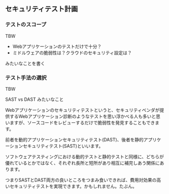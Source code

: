 ## セキュリティテスト計画

### テストのスコープ

TBW

- Webアプリケーションのテストだけで十分？
- ミドルウェアの脆弱性は？クラウドのセキュリティ設定は？

みたいなことを書く


### テスト手法の選択

TBW

SAST vs DAST みたいなこと

Webアプリケーションのセキュリティテストというと、セキュリティベンダが提供するWebアプリケーション診断のようなテストを思い浮かべる人も多いと思いますが、ソースコードをレビューするだけで脆弱性を発見することもできます。

前者を動的アプリケーションセキュリティテスト(DAST)、後者を静的アプリケーションセキュリティテスト(SAST)といいます。

ソフトウェアテスティングにおける動的テストと静的テストと同様に、どちらが優れているとかではなく、それぞれ長所と短所があり相互に補完しあう関係にあります。

つまりSASTとDAST両方の良いところをつまみ食いできれば、費用対効果の高いセキュリティテストを実現できます。かもしれません。たぶん。
